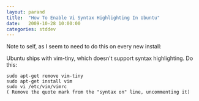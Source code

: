 ```yaml
---
layout: parand
title:  "How To Enable Vi Syntax Highlighting In Ubuntu"
date:   2009-10-28 10:00:00
categories: stddev
---
```

Note to self, as I seem to need to do this on every new install:

Ubuntu ships with vim-tiny, which doesn't support syntax highlighting. Do this:
    
    
    sudo apt-get remove vim-tiny
    sudo apt-get install vim
    sudo vi /etc/vim/vimrc
    ( Remove the quote mark from the "syntax on" line, uncommenting it)
    
